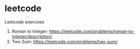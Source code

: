 # leetcode
Leetcode exercises

1. Roman to Integer: https://leetcode.com/problems/roman-to-integer/description/
2. Two Sum: https://leetcode.com/problems/two-sum/

